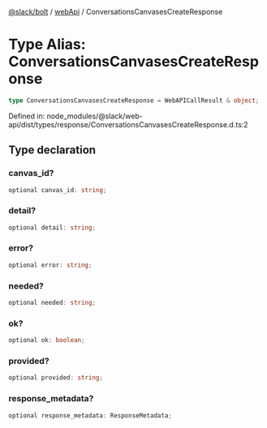 [@slack/bolt](../../../../index.md) / [webApi](../index.md) / ConversationsCanvasesCreateResponse

# Type Alias: ConversationsCanvasesCreateResponse

```ts
type ConversationsCanvasesCreateResponse = WebAPICallResult & object;
```

Defined in: node\_modules/@slack/web-api/dist/types/response/ConversationsCanvasesCreateResponse.d.ts:2

## Type declaration

### canvas\_id?

```ts
optional canvas_id: string;
```

### detail?

```ts
optional detail: string;
```

### error?

```ts
optional error: string;
```

### needed?

```ts
optional needed: string;
```

### ok?

```ts
optional ok: boolean;
```

### provided?

```ts
optional provided: string;
```

### response\_metadata?

```ts
optional response_metadata: ResponseMetadata;
```
